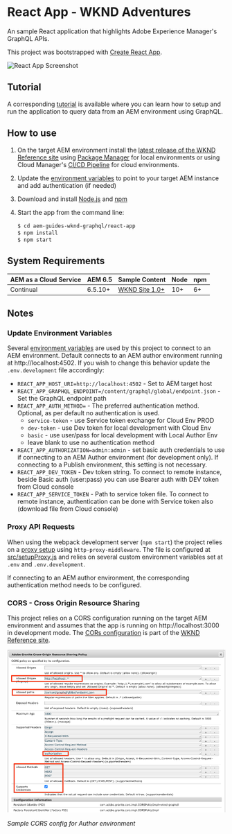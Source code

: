 # React App - WKND Adventures

An sample React application that highlights Adobe Experience Manager's GraphQL APIs.

This project was bootstrapped with [Create React App](https://github.com/facebook/create-react-app).

![React App Screenshot](./docs/react-screenshot.png)

## Tutorial

A corresponding [tutorial](https://experienceleague.adobe.com/docs/experience-manager-learn/getting-started-with-aem-headless/graphql/multi-step/setup.html) is available where you can learn how to setup and run the application to query data from an AEM environment using GraphQL.

## How to use

1. On the target AEM environment install the [latest release of the WKND Reference site](https://github.com/adobe/aem-guides-wknd/releases/latest) using [Package Manager](http://localhost:4502/crx/packmgr/index.jsp) for local environments or using Cloud Manager's [CI/CD Pipeline](https://experienceleague.adobe.com/docs/experience-manager-cloud-service/implementing/using-cloud-manager/configure-pipeline.html) for cloud environments.
1. Update the [environment variables](#update-environment-variables) to point to your target AEM instance and add authentication (if needed)
1. Download and install [Node.js](https://nodejs.org/en/) and [npm](https://www.npmjs.com/)
1. Start the app from the command line:

    ```shell
    $ cd aem-guides-wknd-graphql/react-app
    $ npm install
    $ npm start
    ```

## System Requirements

 AEM as a Cloud Service | AEM 6.5 | Sample Content | Node   | npm | 
------------------------|---------|--------------------|---------|-----|
Continual               | 6.5.10+ |  [WKND Site 1.0+](https://github.com/adobe/aem-guides-wknd/releases/latest) | 10+  | 6+

## Notes

### Update Environment Variables

Several [environment variables](https://create-react-app.dev/docs/adding-custom-environment-variables) are used by this project to connect to an AEM environment. Default connects to an AEM author environment running at http://localhost:4502. If you wish to change this behavior update the `.env.development` file accordingly:

* `REACT_APP_HOST_URI=http://localhost:4502` - Set to AEM target host
* `REACT_APP_GRAPHQL_ENDPOINT=/content/graphql/global/endpoint.json` - Set the GraphQL endpoint path
* `REACT_APP_AUTH_METHOD=` - The preferred authentication method. Optional, as per default no authentication is used.
  * `service-token` - use Service token exchange for Cloud Env PROD
  * `dev-token` - use Dev token for local development with Cloud Env
  * `basic` - use user/pass for local development with Local Author Env
  * leave blank to use no authentication method
* `REACT_APP_AUTHORIZATION=admin:admin` - set basic auth credentials to use if connecting to an AEM Author environment (for development only). If connecting to a Publish environment, this setting is not necessary.
* `REACT_APP_DEV_TOKEN` - Dev token string. To connect to remote instance, beside Basic auth (user:pass) you can use Bearer auth with DEV token from Cloud console
* `REACT_APP_SERVICE_TOKEN` - Path to service token file. To connect to remote instance, authentication can be done with Service token also (download file from Cloud console)

### Proxy API Requests

When using the webpack development server (`npm start`) the project relies on a [proxy setup](https://create-react-app.dev/docs/proxying-api-requests-in-development/#configuring-the-proxy-manually) using `http-proxy-middleware`. The file is configured at [src/setupProxy.js](src/setupProxy.js) and relies on several custom environment variables set at `.env` and `.env.development`.

If connecting to an AEM author environment, the corresponding authentication method needs to be configured.

### CORS - Cross Origin Resource Sharing

This project relies on a CORS configuration running on the target AEM environment and assumes that the app is running on http://localhost:3000 in development mode. The [CORs configuration](https://github.com/adobe/aem-guides-wknd/blob/master/ui.config/src/main/content/jcr_root/apps/wknd/osgiconfig/config.author/com.adobe.granite.cors.impl.CORSPolicyImpl~wknd-graphql.cfg.json) is part of the [WKND Reference site](https://github.com/adobe/aem-guides-wknd).

![CORS Configuration](docs/cross-origin-resource-sharing-configuration.png)

*Sample CORS config for Author environment*


